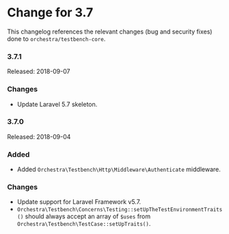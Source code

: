 # Change for 3.7

This changelog references the relevant changes (bug and security fixes) done to `orchestra/testbench-core`.

### 3.7.1

Released: 2018-09-07

### Changes

* Update Laravel 5.7 skeleton.

### 3.7.0

Released: 2018-09-04

### Added

* Added `Orchestra\Testbench\Http\Middleware\Authenticate` middleware.

### Changes

* Update support for Laravel Framework v5.7.
* `Orchestra\Testbench\Concerns\Testing::setUpTheTestEnvironmentTraits()` should always accept an array of `$uses` from `Orchestra\Testbench\TestCase::setUpTraits()`.
